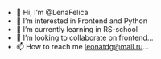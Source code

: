 - 👋 Hi, I’m @LenaFelica
- 👀 I’m interested in  Frontend and Python
- 🌱 I’m currently learning  in RS-school
- 💞️ I’m looking to collaborate on frontend...
- 📫 How to reach me leonatdg@mail.ru...

<!---
LenaFelica/LenaFelica is a ✨ special ✨ repository because its `README.md` (this file) appears on your GitHub profile.
You can click the Preview link to take a look at your changes.
--->
